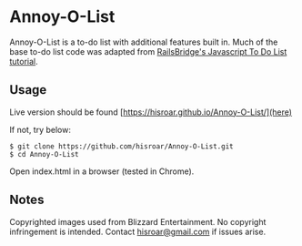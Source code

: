 # Annoy-O-List

Annoy-O-List is a to-do list with additional features built in. Much of the base
to-do list code was adapted from [RailsBridge's Javascript To Do List tutorial](http://docs.railsbridge.org/javascript-to-do-list/javascript-to-do-list).

## Usage

Live version should be found [https://hisroar.github.io/Annoy-O-List/](here)

If not, try below:

```
$ git clone https://github.com/hisroar/Annoy-O-List.git
$ cd Annoy-O-List
```

Open index.html in a browser (tested in Chrome).

## Notes

Copyrighted images used from Blizzard Entertainment. No copyright infringement
is intended. Contact hisroar@gmail.com if issues arise.